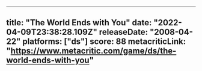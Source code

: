 
---
title: "The World Ends with You"
date: "2022-04-09T23:38:28.109Z"
releaseDate: "2008-04-22"
platforms: ["ds"]
score: 88
metacriticLink: "https://www.metacritic.com/game/ds/the-world-ends-with-you"
---
